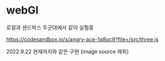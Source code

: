# webGl


로컬과 샌드박스 두군대에서 같이 실험중

https://codesandbox.io/s/angry-ace-1q8oc9?file=/src/three.js

2022.9.22 현재까지와 같은 구현 (image source 제외)

